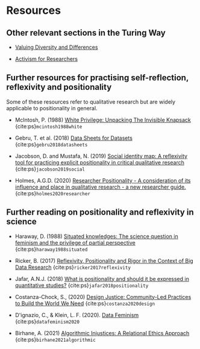 # Resources

## Other relevant sections in the Turing Way

* [Valuing Diversity and Differences](https://book.the-turing-way.org/collaboration/new-community/new-community-differences.html)

* [Activism for Researchers](https://book.the-turing-way.org/ethical-research/activism.html)

## Further resources for practising self-reflection, reflexivity and positionality
Some of these resources refer to qualitative research but are widely applicable to positionality in general.

* McIntosh, P. (1988) [White Privilege: Unpacking The Invisible Knapsack](https://admin.artsci.washington.edu/sites/adming/files/unpacking-invisible-knapsack.pdf) {cite:ps}`mcintosh1988white`

* Gebru, T. et al. (2018) [Data Sheets for Datasets](https://www.microsoft.com/en-us/research/uploads/prod/2019/01/1803.09010.pdf) {cite:ps}`gebru2018datasheets`

* Jacobson, D. and Mustafa, N. (2019) [Social identity map: A reflexivity tool for practicing explicit positionality in critical qualitative research](https://journals.sagepub.com/doi/full/10.1177/1609406919870075) {cite:ps}`jacobson2019social`

* Holmes, A.G.D. (2020) [Researcher Positionality - A consideration of its influence and place in qualitative research - a new researcher guide.](https://files.eric.ed.gov/fulltext/EJ1268044.pdf) {cite:ps}`holmes2020researcher`

## Further reading on positionality and reflexivity in science

* Haraway, D. (1988) [Situated knowledges: The science question in feminism and the privilege of partial perspective](https://www.jstor.org/stable/3178066) {cite:ps}`haraway1988situated`

* Ricker, B. (2017) [Reflexivity, Positionality and Rigor in the Context of Big Data Research](https://papers.ssrn.com/sol3/papers.cfm?abstract_id=2911652) {cite:ps}`ricker2017reflexivity`

* Jafar, A.N.J. (2018) [What is positionality and should it be expressed in quantitative studies?](https://emj.bmj.com/content/35/5/323) {cite:ps}`jafar2018positionality`

* Costanza-Chock, S., (2020) [Design Justice: Community-Led Practices to Build the World We Need](https://design-justice.pubpub.org/) {cite:ps}`costanza2020design`

* D'ignazio, C., & Klein, L. F. (2020). [Data Feminism](https://mitpress.mit.edu/books/data-feminism) {cite:ps}`datafeminism2020`

* Birhane, A. (2021) [Algorithmic Injustices: A Relational Ethics Approach](https://www.sciencedirect.com/science/article/pii/S2666389921000155) {cite:ps}`birhane2021algorithmic`
